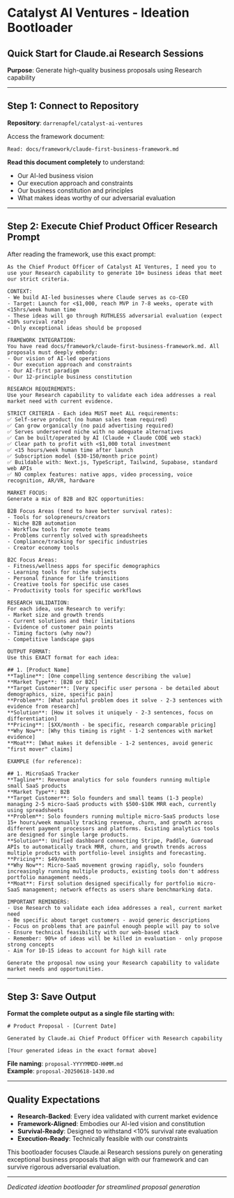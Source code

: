 # Catalyst AI Ventures - Ideation Bootloader

## Quick Start for Claude.ai Research Sessions

**Purpose**: Generate high-quality business proposals using Research capability

---

## Step 1: Connect to Repository

**Repository**: `darrenapfel/catalyst-ai-ventures`

Access the framework document:
```
Read: docs/framework/claude-first-business-framework.md
```

**Read this document completely** to understand:
- Our AI-led business vision
- Our execution approach and constraints
- Our business constitution and principles
- What makes ideas worthy of our adversarial evaluation

---

## Step 2: Execute Chief Product Officer Research Prompt

After reading the framework, use this exact prompt:

```
As the Chief Product Officer of Catalyst AI Ventures, I need you to use your Research capability to generate 10+ business ideas that meet our strict criteria.

CONTEXT:
- We build AI-led businesses where Claude serves as co-CEO
- Target: Launch for <$1,000, reach MVP in 7-8 weeks, operate with <15hrs/week human time
- These ideas will go through RUTHLESS adversarial evaluation (expect <10% survival rate)
- Only exceptional ideas should be proposed

FRAMEWORK INTEGRATION:
You have read docs/framework/claude-first-business-framework.md. All proposals must deeply embody:
- Our vision of AI-led operations
- Our execution approach and constraints
- Our AI-first paradigm
- Our 12-principle business constitution

RESEARCH REQUIREMENTS:
Use your Research capability to validate each idea addresses a real market need with current evidence.

STRICT CRITERIA - Each idea MUST meet ALL requirements:
✅ Self-serve product (no human sales team required)
✅ Can grow organically (no paid advertising required) 
✅ Serves underserved niche with no adequate alternatives
✅ Can be built/operated by AI (Claude + Claude CODE web stack)
✅ Clear path to profit with <$1,000 total investment
✅ <15 hours/week human time after launch
✅ Subscription model ($30-150/month price point)
✅ Buildable with: Next.js, TypeScript, Tailwind, Supabase, standard web APIs
✅ NO complex features: native apps, video processing, voice recognition, AR/VR, hardware

MARKET FOCUS:
Generate a mix of B2B and B2C opportunities:

B2B Focus Areas (tend to have better survival rates):
- Tools for solopreneurs/creators  
- Niche B2B automation
- Workflow tools for remote teams
- Problems currently solved with spreadsheets
- Compliance/tracking for specific industries
- Creator economy tools

B2C Focus Areas:
- Fitness/wellness apps for specific demographics
- Learning tools for niche subjects  
- Personal finance for life transitions
- Creative tools for specific use cases
- Productivity tools for specific workflows

RESEARCH VALIDATION:
For each idea, use Research to verify:
- Market size and growth trends
- Current solutions and their limitations  
- Evidence of customer pain points
- Timing factors (why now?)
- Competitive landscape gaps

OUTPUT FORMAT:
Use this EXACT format for each idea:

## 1. [Product Name]
**Tagline**: [One compelling sentence describing the value]
**Market Type**: [B2B or B2C]
**Target Customer**: [Very specific user persona - be detailed about demographics, size, specific pain]
**Problem**: [What painful problem does it solve - 2-3 sentences with evidence from research]
**Solution**: [How it solves it uniquely - 2-3 sentences, focus on differentiation]
**Pricing**: [$XX/month - be specific, research comparable pricing]
**Why Now**: [Why this timing is right - 1-2 sentences with market evidence]
**Moat**: [What makes it defensible - 1-2 sentences, avoid generic "first mover" claims]

EXAMPLE (for reference):

## 1. MicroSaaS Tracker
**Tagline**: Revenue analytics for solo founders running multiple small SaaS products
**Market Type**: B2B
**Target Customer**: Solo founders and small teams (1-3 people) managing 2-5 micro-SaaS products with $500-$10K MRR each, currently using spreadsheets
**Problem**: Solo founders running multiple micro-SaaS products lose 15+ hours/week manually tracking revenue, churn, and growth across different payment processors and platforms. Existing analytics tools are designed for single large products.
**Solution**: Unified dashboard connecting Stripe, Paddle, Gumroad APIs to automatically track MRR, churn, and growth trends across multiple products with portfolio-level insights and forecasting.
**Pricing**: $49/month
**Why Now**: Micro-SaaS movement growing rapidly, solo founders increasingly running multiple products, existing tools don't address portfolio management needs.
**Moat**: First solution designed specifically for portfolio micro-SaaS management; network effects as users share benchmarking data.

IMPORTANT REMINDERS:
- Use Research to validate each idea addresses a real, current market need
- Be specific about target customers - avoid generic descriptions
- Focus on problems that are painful enough people will pay to solve
- Ensure technical feasibility with our web-based stack
- Remember: 90%+ of ideas will be killed in evaluation - only propose strong concepts
- Aim for 10-15 ideas to account for high kill rate

Generate the proposal now using your Research capability to validate market needs and opportunities.
```

---

## Step 3: Save Output

**Format the complete output as a single file starting with:**

```
# Product Proposal - [Current Date]

Generated by Claude.ai Chief Product Officer with Research capability

[Your generated ideas in the exact format above]
```

**File naming**: `proposal-YYYYMMDD-HHMM.md`  
**Example**: `proposal-20250618-1430.md`

---

## Quality Expectations

- **Research-Backed**: Every idea validated with current market evidence
- **Framework-Aligned**: Embodies our AI-led vision and constitution
- **Survival-Ready**: Designed to withstand <10% survival rate evaluation
- **Execution-Ready**: Technically feasible with our constraints

This bootloader focuses Claude.ai Research sessions purely on generating exceptional business proposals that align with our framework and can survive rigorous adversarial evaluation.

---

*Dedicated ideation bootloader for streamlined proposal generation*